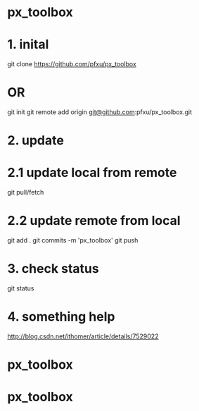 # px_toolbox
# 1. inital
git clone https://github.com/pfxu/px_toolbox
# OR
git init 
git remote add origin git@github.com:pfxu/px_toolbox.git
# 2. update
# 2.1 update local from remote
git pull/fetch
# 2.2 update remote from local
git add .
git commits -m 'px_toolbox'
git push
# 3. check status
git status
# 4. something help
http://blog.csdn.net/ithomer/article/details/7529022
# px_toolbox
# px_toolbox
